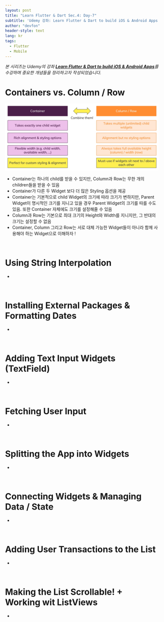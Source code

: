 ```yaml
---
layout: post
title: "Learn Flutter & Dart Sec.4: Day-7"
subtitle: 'Udemy 강좌: Learn Flutter & Dart to build iOS & Android Apps 정리하기'
author: "devfon"
header-style: text
lang: kr
tags:
  - Flutter
  - Mobile
---
```


_본 시리즈는 Udemy의 강좌 [**Learn Flutter & Dart to build iOS & Android Apps**](https://www.udemy.com/course/learn-flutter-dart-to-build-ios-android-apps/)를 수강하며 중요한 개념들을 정리하고자 작성되었습니다._

# Containers vs. Column / Row

![](/img/in-post/ccr.png)

- Container는 하나의 child를 받을 수 있지만, Column과 Row는 무한 개의 children들을 받을 수 있음
- Container가 다른 두 Widget 보다 더 많은 Styling 옵션을 제공
- Container는 기본적으로 child Widget의 크기에 따라 크기가 변하지만, Parent Widget이 명시적인 크기를 지니고 있을 경우 Parent Widget의 크기를 따를 수도 있음. 또한 Container 자체에도 크기를 설정해줄 수 있음
- Column과 Row는 기본으로 최대 크기의 Height와 Width를 지니지만, 그 반대의 크기는 설정할 수 없음
- Container, Column 그리고 Row는 서로 대체 가능한 Widget들이 아니라 함께 사용해야 하는 Widget으로 이해하자 !

<br/>

# Using String Interpolation

- 

<br/>

# Installing External Packages & Formatting Dates

- 

<br/>

# Adding Text Input Widgets (TextField)

- 

<br/>

# Fetching User Input

- 

<br/>

# Splitting the App into Widgets

- 

<br/>

# Connecting Widgets & Managing Data / State

- 

<br/>

# Adding User Transactions to the List

- 

<br/>

# Making the List Scrollable! + Working wit ListViews

- 